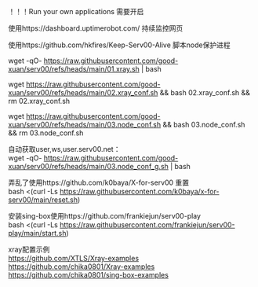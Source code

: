 ！！！Run your own applications 需要开启

使用https://dashboard.uptimerobot.com/ 持续监控网页

使用https://github.com/hkfires/Keep-Serv00-Alive 脚本node保护进程  


wget -qO- https://raw.githubusercontent.com/good-xuan/serv00/refs/heads/main/01.xray.sh | bash   

wget  https://raw.githubusercontent.com/good-xuan/serv00/refs/heads/main/02.xray_conf.sh && bash 02.xray_conf.sh &&  rm 02.xray_conf.sh  

wget  https://raw.githubusercontent.com/good-xuan/serv00/refs/heads/main/03.node_conf.sh && bash 03.node_conf.sh &&  rm 03.node_conf.sh  

自动获取user,ws,user.serv00.net：   
wget -qO- https://raw.githubusercontent.com/good-xuan/serv00/refs/heads/main/03.node_conf_g.sh | bash 

弄乱了使用https://github.com/k0baya/X-for-serv00   重置  
bash <(curl -Ls https://raw.githubusercontent.com/k0baya/x-for-serv00/main/reset.sh)

安装sing-box使用https://github.com/frankiejun/serv00-play  
bash <(curl -Ls https://raw.githubusercontent.com/frankiejun/serv00-play/main/start.sh)


xray配置示例  
https://github.com/XTLS/Xray-examples  
https://github.com/chika0801/Xray-examples  
https://github.com/chika0801/sing-box-examples  
